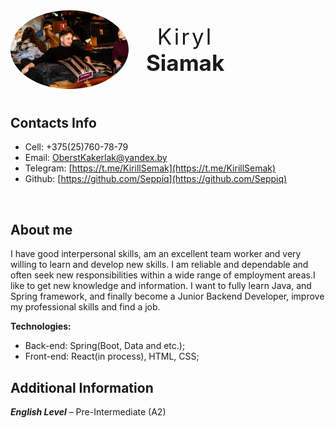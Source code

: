 <header style="display: flex; flex-direction: row; justify-content: flex-start; align-items: center; margin-bottom: 3em;">
<img style="border-style: none; max-height: 9em; border-radius: 50%; margin-right: 2em;" id="photo" src="./image.jpg" alt="profile picture" />

<div id="name">
    <p style="font-size: 2.5em; padding: 0; margin: 0; letter-spacing: 3px;">Kiryl</p>
    <p style="font-size: 2.5em; padding: 0; margin: 0;"><strong>Siamak</strong></p>
</div>
</header>

## Contacts Info

- Cell: +375(25)760-78-79
- Email: [OberstKakerlak@yandex.by](mailto:OberstKakerlak@yandex.by)
- Telegram: [https://t.me/KirillSemak](https://t.me/KirillSemak)
- Github: [https://github.com/Seppiq](https://github.com/Seppiq)

&#8194;

## About me

I have good interpersonal skills, am an excellent team worker and very willing to learn and develop new skills. 
I am reliable and dependable and often seek new responsibilities within a wide range of employment areas.I like to get new knowledge and information. 
I want to fully learn Java, and Spring framework, and finally become a Junior Backend Developer, improve my professional skills and find a job.
&#8194;

**Technologies:**

- Back-end: Spring(Boot, Data and etc.);
- Front-end: React(in process), HTML, CSS;

## Additional Information

**_English Level_** – Pre-Intermediate (A2)

&#8194;
